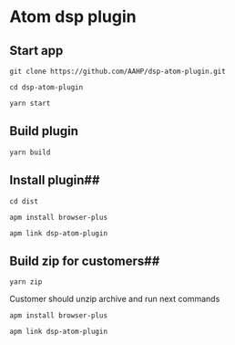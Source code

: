 # Atom dsp plugin #

## Start app ##

  ```
  git clone https://github.com/AAHP/dsp-atom-plugin.git
  ```
  ```
  cd dsp-atom-plugin
  ```
  ```
  yarn start
  ```

## Build plugin ##

  ```
  yarn build
  ```


## Install plugin##

  ```
  cd dist
  ```
  ```
  apm install browser-plus
  ```
  ```
  apm link dsp-atom-plugin
  ```

## Build zip for customers##

  ```
  yarn zip
  ```
  Customer should unzip archive and run next commands
  ```
  apm install browser-plus
  ```
  ```
  apm link dsp-atom-plugin
  ```
